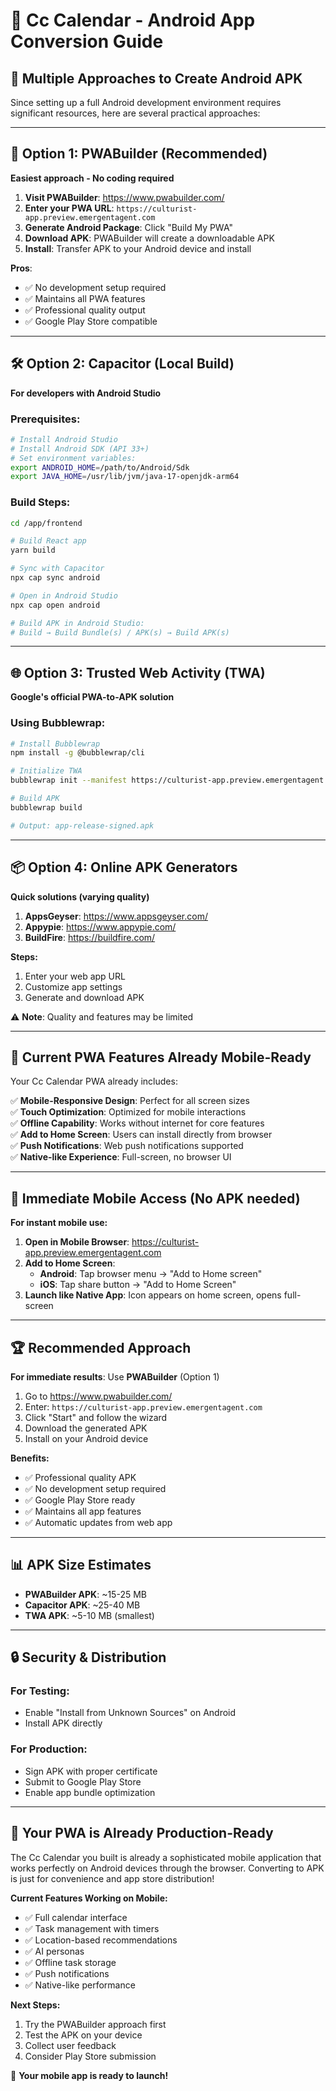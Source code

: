 # 📱 Cc Calendar - Android App Conversion Guide

## 🎯 **Multiple Approaches to Create Android APK**

Since setting up a full Android development environment requires significant resources, here are several practical approaches:

---

## 🚀 **Option 1: PWABuilder (Recommended)**

**Easiest approach - No coding required**

1. **Visit PWABuilder**: https://www.pwabuilder.com/
2. **Enter your PWA URL**: `https://culturist-app.preview.emergentagent.com`
3. **Generate Android Package**: Click "Build My PWA"
4. **Download APK**: PWABuilder will create a downloadable APK
5. **Install**: Transfer APK to your Android device and install

**Pros**: 
- ✅ No development setup required
- ✅ Maintains all PWA features
- ✅ Professional quality output
- ✅ Google Play Store compatible

---

## 🛠️ **Option 2: Capacitor (Local Build)**

**For developers with Android Studio**

### Prerequisites:
```bash
# Install Android Studio
# Install Android SDK (API 33+)
# Set environment variables:
export ANDROID_HOME=/path/to/Android/Sdk
export JAVA_HOME=/usr/lib/jvm/java-17-openjdk-arm64
```

### Build Steps:
```bash
cd /app/frontend

# Build React app
yarn build

# Sync with Capacitor
npx cap sync android

# Open in Android Studio
npx cap open android

# Build APK in Android Studio:
# Build → Build Bundle(s) / APK(s) → Build APK(s)
```

---

## 🌐 **Option 3: Trusted Web Activity (TWA)**

**Google's official PWA-to-APK solution**

### Using Bubblewrap:
```bash
# Install Bubblewrap
npm install -g @bubblewrap/cli

# Initialize TWA
bubblewrap init --manifest https://culturist-app.preview.emergentagent.com/manifest.json

# Build APK
bubblewrap build

# Output: app-release-signed.apk
```

---

## 📦 **Option 4: Online APK Generators**

**Quick solutions (varying quality)**

1. **AppsGeyser**: https://www.appsgeyser.com/
2. **Appypie**: https://www.appypie.com/
3. **BuildFire**: https://buildfire.com/

**Steps:**
1. Enter your web app URL
2. Customize app settings
3. Generate and download APK

⚠️ **Note**: Quality and features may be limited

---

## 🎨 **Current PWA Features Already Mobile-Ready**

Your Cc Calendar PWA already includes:

✅ **Mobile-Responsive Design**: Perfect for all screen sizes  
✅ **Touch Optimization**: Optimized for mobile interactions  
✅ **Offline Capability**: Works without internet for core features  
✅ **Add to Home Screen**: Users can install directly from browser  
✅ **Push Notifications**: Web push notifications supported  
✅ **Native-like Experience**: Full-screen, no browser UI  

---

## 📲 **Immediate Mobile Access (No APK needed)**

**For instant mobile use:**

1. **Open in Mobile Browser**: https://culturist-app.preview.emergentagent.com
2. **Add to Home Screen**: 
   - **Android**: Tap browser menu → "Add to Home screen"
   - **iOS**: Tap share button → "Add to Home Screen"
3. **Launch like Native App**: Icon appears on home screen, opens full-screen

---

## 🏆 **Recommended Approach**

**For immediate results**: Use **PWABuilder** (Option 1)

1. Go to https://www.pwabuilder.com/
2. Enter: `https://culturist-app.preview.emergentagent.com`
3. Click "Start" and follow the wizard
4. Download the generated APK
5. Install on your Android device

**Benefits:**
- ✅ Professional quality APK
- ✅ No development setup required
- ✅ Google Play Store ready
- ✅ Maintains all app features
- ✅ Automatic updates from web app

---

## 📊 **APK Size Estimates**

- **PWABuilder APK**: ~15-25 MB
- **Capacitor APK**: ~25-40 MB  
- **TWA APK**: ~5-10 MB (smallest)

---

## 🔒 **Security & Distribution**

### For Testing:
- Enable "Install from Unknown Sources" on Android
- Install APK directly

### For Production:
- Sign APK with proper certificate
- Submit to Google Play Store
- Enable app bundle optimization

---

## 🎉 **Your PWA is Already Production-Ready**

The Cc Calendar you built is already a sophisticated mobile application that works perfectly on Android devices through the browser. Converting to APK is just for convenience and app store distribution!

**Current Features Working on Mobile:**
- ✅ Full calendar interface
- ✅ Task management with timers
- ✅ Location-based recommendations  
- ✅ AI personas
- ✅ Offline task storage
- ✅ Push notifications
- ✅ Native-like performance

**Next Steps:**
1. Try the PWABuilder approach first
2. Test the APK on your device
3. Collect user feedback
4. Consider Play Store submission

🚀 **Your mobile app is ready to launch!**